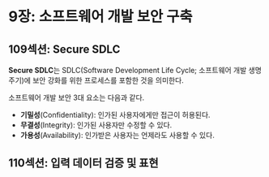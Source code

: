 # 9장: 소프트웨어 개발 보안 구축

## 109섹션: Secure SDLC

**Secure SDLC**는 SDLC(Software Development Life Cycle; 소프트웨어 개발 생명주기)에 보안 강화를 위한 프로세스를 포함한 것을 의미한다.

소프트웨어 개발 보안 3대 요소는 다음과 같다.

- **기밀성**(Confidentiality): 인가된 사용자에게만 접근이 허용된다.
- **무결성**(Integrity): 인가된 사용자만 수정할 수 있다.
- **가용성**(Availability): 인가받은 사용자는 언제라도 사용할 수 있다.

## 110섹션: 입력 데이터 검증 및 표현
